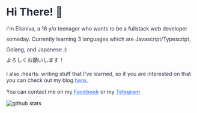 <div style="color: #292d3e">
    <h1 style="margin: 1rem 0 0">Hi There! 👋</h1>
    <p style="line-height: 1.75rem">I'm Elianiva, a 16 y/o teenager who wants to be a fullstack web developer someday. Currently learning 3 languages which are Javascript/Typescript, Golang, and Japanese ;)<br/> よろしくお願いします！</p>

<p>I also :hearts: writing stuff that I've learned, so if you are interested on that you can check out my blog  <a href="https://elianiva.github.io/" style="color: #5c90ff; font-weight: 600; width: 8rem; margin: 0 auto 1rem; border-radius: .25rem">here.</a></p>
	<p>You can contact me on my <a style="color: #5c90ff; font-weight: bold;" href="https://facebook.com/ho0m4n" target="_blank">Facebook</a> or my <a style="color: #5c90ff; font-weight: bold;" href="https://t.me/elianiva" target="_blank">Telegram</a></p>
</div>

![github stats](https://github-readme-stats.vercel.app/api?username=elianiva&show_icons=true)
